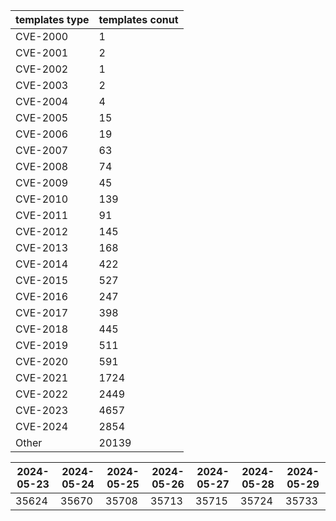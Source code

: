 | templates type | templates conut | 
| --- | --- | 
| CVE-2000 | 1 |
| CVE-2001 | 2 |
| CVE-2002 | 1 |
| CVE-2003 | 2 |
| CVE-2004 | 4 |
| CVE-2005 | 15 |
| CVE-2006 | 19 |
| CVE-2007 | 63 |
| CVE-2008 | 74 |
| CVE-2009 | 45 |
| CVE-2010 | 139 |
| CVE-2011 | 91 |
| CVE-2012 | 145 |
| CVE-2013 | 168 |
| CVE-2014 | 422 |
| CVE-2015 | 527 |
| CVE-2016 | 247 |
| CVE-2017 | 398 |
| CVE-2018 | 445 |
| CVE-2019 | 511 |
| CVE-2020 | 591 |
| CVE-2021 | 1724 |
| CVE-2022 | 2449 |
| CVE-2023 | 4657 |
| CVE-2024 | 2854 |
| Other | 20139 |


|2024-05-23 | 2024-05-24 | 2024-05-25 | 2024-05-26 | 2024-05-27 | 2024-05-28 | 2024-05-29|
|--- | ------ | ------ | ------ | ------ | ------ | ---|
|35624 | 35670 | 35708 | 35713 | 35715 | 35724 | 35733|
